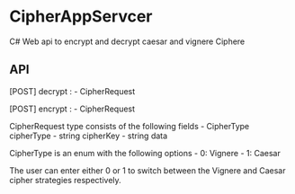 # CipherAppServcer
C# Web api to encrypt and decrypt caesar and vignere Ciphere

## API

[POST] decrypt : 
    - CipherRequest

[POST] encrypt :
    - CipherRequest

CipherRequest type consists of the following fields
    - CipherType cipherType
    - string cipherKey
    - string data

CipherType is an enum with the following options
    - 0: Vignere
    - 1: Caesar

The user can enter either 0 or 1 to switch between the Vignere and Caesar cipher strategies respectively.

